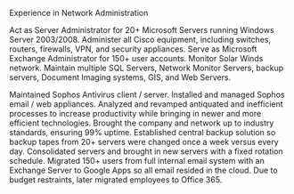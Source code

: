 Experience in Network Administration


Act as Server Administrator for 20+ Microsoft Servers running Windows Server 2003/2008. Administer all Cisco equipment, including switches, routers, firewalls, VPN, and security appliances. Serve as Microsoft Exchange Administrator for 150+ user accounts. Monitor Solar Winds network. Maintain multiple SQL Servers, Network Monitor Servers, backup servers, Document Imaging systems, GIS, and Web Servers.

Maintained Sophos Antivirus client / server. Installed and managed Sophos email / web appliances. Analyzed and revamped antiquated and inefficient processes to increase productivity while bringing in newer and more efficient technologies. Brought the company and network up to industry standards, ensuring 99% uptime. Established central backup solution so backup tapes from 20+ servers were changed once a week versus every day. Consolidated servers and brought in new servers with a fixed rotation schedule. Migrated 150+ users from full internal email system with an Exchange Server to Google Apps so all email resided in the cloud. Due to budget restraints, later migrated employees to Office 365.
